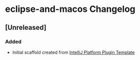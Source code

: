 <!-- Keep a Changelog guide -> https://keepachangelog.com -->

# eclipse-and-macos Changelog

## [Unreleased]
### Added
- Initial scaffold created from [IntelliJ Platform Plugin Template](https://github.com/JetBrains/intellij-platform-plugin-template)
